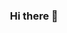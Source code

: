 <div align="center">
  
### Hi there 👋

<!--
![aeberhard github stats](https://github-readme-stats.vercel.app/api?username=aeberhard&count_private=true&show_icons=true&hide=stars&theme=default)  
-->
<!-- ![aeberhard github stats](https://github-readme-streak-stats.herokuapp.com/?user=aeberhard) -->
<!--
![Top Langs](https://github-readme-stats.vercel.app/api/top-langs/?username=aeberhard&theme=default&langs_count=6&layout=compact)
-->
</div>
  
<!--
**aeberhard/aeberhard** is a ✨ _special_ ✨ repository because its `README.md` (this file) appears on your GitHub profile.

Here are some ideas to get you started:

- 🔭 I’m currently working on ...
- 🌱 I’m currently learning ...
- 👯 I’m looking to collaborate on ...
- 🤔 I’m looking for help with ...
- 💬 Ask me about ...
- 📫 How to reach me: ...
- 😄 Pronouns: ...
- ⚡ Fun fact: ...
-->
